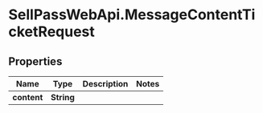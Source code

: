 # SellPassWebApi.MessageContentTicketRequest

## Properties

Name | Type | Description | Notes
------------ | ------------- | ------------- | -------------
**content** | **String** |  | 


